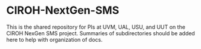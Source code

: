 # CIROH-NextGen-SMS

This is the shared repository for PIs at UVM, UAL, USU, and UUT on the CIROH NexGen SMS project. Summaries of subdirectories should be added here to help with organization of docs.
